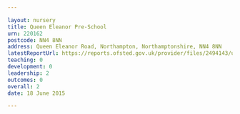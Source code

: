 ```yaml
---

layout: nursery
title: Queen Eleanor Pre-School
urn: 220162
postcode: NN4 8NN
address: Queen Eleanor Road, Northampton, Northamptonshire, NN4 8NN
latestReportUrl: https://reports.ofsted.gov.uk/provider/files/2494143/urn/220162.pdf
teaching: 0
development: 0
leadership: 2
outcomes: 0
overall: 2
date: 18 June 2015

---
```

